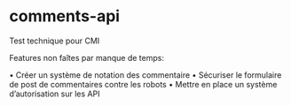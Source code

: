 # comments-api

Test technique pour CMI

Features non faîtes par manque de temps:

• Créer un système de notation des commentaire
• Sécuriser le formulaire de post de commentaires contre les robots
• Mettre en place un système d’autorisation sur les API
